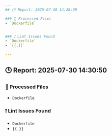 ```yaml
---
## 🕒 Report: 2025-07-30 14:28:39

### 📂 Processed Files
- `Dockerfile`


### ❗ Lint Issues Found
- `Dockerfile`
- `{{.}}`

---
```

## 🕒 Report: 2025-07-30 14:30:50

### 📂 Processed Files
- `Dockerfile`


### ❗ Lint Issues Found
- `Dockerfile`
- `{{.}}`

